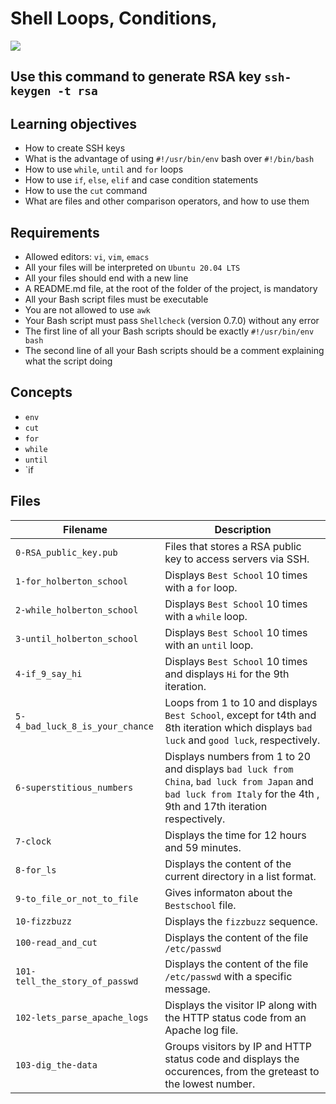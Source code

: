 # Shell Loops, Conditions,
![](https://phoenixnap.com/kb/wp-content/uploads/2021/12/individual.sh-for-loop-script.png)

## Use this command to generate RSA key `ssh-keygen -t rsa`

## Learning objectives

- How to create SSH keys
- What is the advantage of using `#!/usr/bin/env` bash over `#!/bin/bash`
- How to use `while`, `until` and `for` loops
- How to use `if`, `else`, `elif` and case condition statements
- How to use the `cut` command
- What are files and other comparison operators, and how to use them

## Requirements

- Allowed editors: `vi`, `vim`, `emacs`
- All your files will be interpreted on `Ubuntu 20.04 LTS`
- All your files should end with a new line
- A README.md file, at the root of the folder of the project, is mandatory
- All your Bash script files must be executable
- You are not allowed to use `awk`
- Your Bash script must pass `Shellcheck` (version 0.7.0) without any error
- The first line of all your Bash scripts should be exactly `#!/usr/bin/env bash`
- The second line of all your Bash scripts should be a comment explaining what the script doing

## Concepts

- `env`
- `cut`
- `for`
- `while`
- `until`
- `if

## Files
| Filename | Description |
| -------- | ----------- |
| `0-RSA_public_key.pub` | Files that stores a RSA public key to access servers via SSH.|
| `1-for_holberton_school` | Displays `Best School` 10 times with a `for` loop.|
| `2-while_holberton_school` | Displays `Best School` 10 times with a `while` loop.|
| `3-until_holberton_school` | Displays `Best School` 10 times with an `until` loop.|
| `4-if_9_say_hi` | Displays `Best School` 10 times and displays `Hi` for the 9th iteration.|
| `5-4_bad_luck_8_is_your_chance` | Loops from 1 to 10 and displays `Best School`, except for t4th and 8th iteration which displays `bad luck` and `good luck`, respectively.|
| `6-superstitious_numbers` | Displays numbers from 1 to 20 and displays `bad luck from China`, `bad luck from Japan` and `bad luck from Italy` for the 4th , 9th and 17th iteration respectively.|
| `7-clock` | Displays the time for 12 hours and 59 minutes.|
| `8-for_ls` | Displays the content of the current directory in a list format.|
| `9-to_file_or_not_to_file` | Gives informaton about the `Bestschool` file.|
| `10-fizzbuzz` | Displays the `fizzbuzz` sequence.|
| `100-read_and_cut` | Displays the content of the file `/etc/passwd`|
| `101-tell_the_story_of_passwd` | Displays the content of the file `/etc/passwd` with a specific message.|
| `102-lets_parse_apache_logs` | Displays the visitor IP along with the HTTP status code from an Apache log file.|
| `103-dig_the-data` | Groups visitors by IP and HTTP status code and displays the occurences, from the greteast to the lowest number.|`
